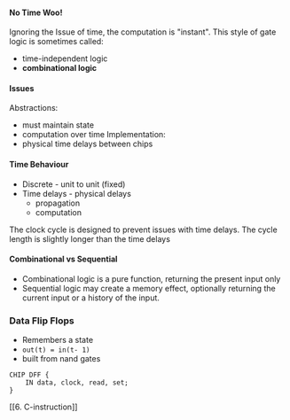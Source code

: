 
#### No Time Woo!
Ignoring the Issue of time, the computation is "instant".
This style of gate logic is sometimes called: 
- time-independent logic
- **combinational logic**

#### Issues
Abstractions:
- must maintain state
- computation over time
Implementation:
- physical time delays between chips


#### Time Behaviour 
- Discrete - unit to unit (fixed)
- Time delays - physical delays 
	- propagation
	- computation

The clock cycle is designed to prevent issues with time delays.
The cycle length is slightly longer than the time delays

#### Combinational vs Sequential
- Combinational logic is a pure function, returning the present input only
- Sequential logic may create a memory effect, optionally returning the current input or a history of the input.

### Data Flip Flops

- Remembers a state
- `out(t) = in(t- 1)`
- built from nand gates

```
CHIP DFF {
	IN data, clock, read, set;
}
```


[[6. C-instruction]]